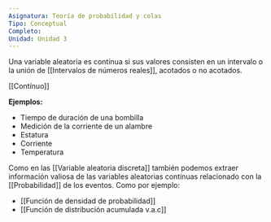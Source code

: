 ```yaml
---
Asignatura: Teoría de probabilidad y colas
Tipo: Conceptual
Completo: 
Unidad: Unidad 3
---
```

Una variable aleatoria es contínua si sus valores consisten en un intervalo o la unión de [[Intervalos de números reales]], acotados o no acotados. 

[[Contínuo]]

**Ejemplos:**
- Tiempo de duración de una bombilla
- Medición de la corriente de un alambre
- Estatura
- Corriente
- Temperatura

Como en las [[Variable aleatoria discreta]] también podemos extraer información valiosa de las variables aleatorias contínuas relacionado con la [[Probabilidad]] de los eventos. Como por ejemplo:

- [[Función de densidad de probabilidad]]
- [[Función de distribución acumulada v.a.c]]
